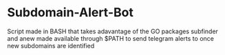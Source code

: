 # Subdomain-Alert-Bot
Script made in BASH that takes adavantage of the GO packages subfinder and anew made available through $PATH to send telegram alerts to once new subdomains are identified
